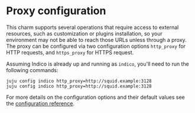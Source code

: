 # Proxy configuration

This charm supports several operations that require access to external resources, such as customization or plugins installation, so your environment may not be able to reach those URLs unless through a proxy. The proxy can be configured via two configuration options `http_proxy` for HTTP requests, and `https_proxy` for HTTPS request.

Assuming Indico is already up and running as `indico`, you'll need to run the following commands:
```
juju config indico http_proxy=http://squid.example:3128
juju config indico http_proxy=http://squid.example:3128
```

For more details on the configuration options and their default values see the [configuration reference](https://charmhub.io/indico/configure).
